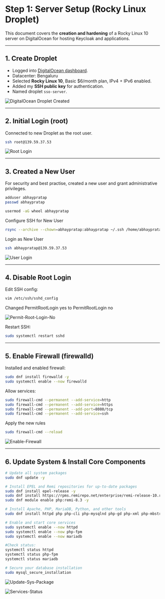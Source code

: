 # Step 1: Server Setup (Rocky Linux Droplet)

This document covers the **creation and hardening** of a Rocky Linux 10 server on DigitalOcean for hosting Keycloak and applications.

---

## 1. Create Droplet

- Logged into [DigitalOcean dashboard](https://cloud.digitalocean.com/droplets).
- Datacenter: Bengaluru
- Selected **Rocky Linux 10**, Basic $6/month plan, IPv4 + IPv6 enabled.
- Added my **SSH public key** for authentication.
- Named droplet `sso-server`.

![DigitalOcean Droplet Created](screenshots/server/DO-Droplet.png)

---

## 2. Initial Login (root)

Connected to new Droplet as the root user.

```bash
ssh root@139.59.37.53
```

![Root Login](screenshots/server/Root-login.jpeg)

---

## 3. Created a New User

For security and best practise, created a new user and grant administrative privileges.

```bash
adduser abhaypratap
passwd abhaypratap

usermod -aG wheel abhaypratap
```

Configure SSH for New User

```bash
rsync --archive --chown=abhaypratap:abhaypratap ~/.ssh /home/abhaypratap
```

Login as New User

```bash
ssh abhaypratap@139.59.37.53
```

![User Login](screenshots/server/User-login.png)

---

## 4. Disable Root Login

Edit SSH config:

```bash
vim /etc/ssh/sshd_config
```

Changed PermitRootLogin yes to PermitRootLogin no

![Permit-Root-Login-No](screenshots/server/Permit-root-login.png)

Restart SSH:

```bash
sudo systemctl restart sshd
```

---

## 5. Enable Firewall (firewalld)

Installed and enabled firewall:

```bash
sudo dnf install firewalld -y
sudo systemctl enable --now firewalld
```

Allow services:

```bash
sudo firewall-cmd --permanent --add-service=http
sudo firewall-cmd --permanent --add-service=https
sudo firewall-cmd --permanent --add-port=8080/tcp
sudo firewall-cmd --permanent --add-service=ssh
```

Apply the new rules

```bash
sudo firewall-cmd --reload
```

![Enable-Firewall](screenshots/server/Enable-Firewall.png)

---

## 6. Update System & Install Core Components

```bash
# Update all system packages
sudo dnf update -y

# Install EPEL and Remi repositories for up-to-date packages
sudo dnf install epel-release -y
sudo dnf install https://rpms.remirepo.net/enterprise/remi-release-10.rpm -y
sudo dnf module enable php:remi-8.3 -y

# Install Apache, PHP, MariaDB, Python, and other tools
sudo dnf install httpd php php-cli php-mysqlnd php-gd php-xml php-mbstring php-json php-fpm mariadb-server python3 python3-pip unzip wget -y

# Enable and start core services
sudo systemctl enable --now httpd
sudo systemctl enable --now php-fpm
sudo systemctl enable --now mariadb

#Check status:
systemctl status httpd
systemctl status php-fpm
systemctl status mariadb

# Secure your database installation
sudo mysql_secure_installation
```

![Update-Sys-Package](screenshots/server/Update-Sys-Package.png)

![Services-Status](screenshots/server/Services-Status.png)
